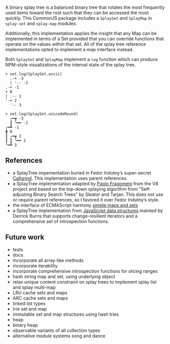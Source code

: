 
A binary splay tree is a balanced binary tree that rotates the most
frequently used items toward the root such that they can be accessed the
most quickly.  This CommonJS package includes a `SplaySet` and
`SplayMap` in `splay-set` and `splay-map` modules.

Additionally, this implementation applies the insight that any Map can
be implemented in terms of a Set provided that you can override
functions that operate on the values within that set.  All of the splay
tree reference implementations opted to implement a map interface
instead.

Both `SplaySet` and `SplayMap` implement a `log` function which can
produce NPM-style visualizations of the internal state of the splay
tree.

```
> set.log(SplaySet.ascii)
  .-+ -3
  | '-- -2
.-+ -1
+ 0
| .-- 1
'-+ 2
  '-- 3
```

```
> set.log(SplaySet.unicodeRound)
  ╭━┳ -3
  ┃ ╰━━ -2
╭━┻ -1
╋ 0
┃ ╭━┳ 1
┃ ┃ ╰━━ 2
╰━┻ 3
```

## References

- a SplayTree impementation buried in Fedor Indutny’s super-secret
  [Callgrind](https://github.com/indutny/callgrind.js). This
  implementation uses parent references.
- a SplayTree implementation adapted by [Paolo
  Fragomeni](https://github.com/hij1nx/forest) from the V8 project and
  based on the top-down splaying algorithm from "Self-adjusting Binary
  Search Trees" by Sleator and Tarjan. This does not use or require
  parent references, so I favored it over Fedor Indutny’s style.
- the interface of ECMAScript harmony [simple maps and
  sets](http://wiki.ecmascript.org/doku.php?id=harmony:simple_maps_and_sets)
- a SplayTree implementation from [JavaScript data
  structures](derrickburns/Javascript-Data-Structures) mainted by
  Derrick Burns that supports change-resilient iterators and a
  comprehensive set of introspection functions.

## Future work

- tests
- docs
- incorporate all array-like methods
- incorporate iterability
- incorporate comprehensive introspection functions for slicing ranges
- hash string map and set, using underlying object
- relax unique content constraint on splay trees to implement splay
  list and splay multi-map
- LRU cache sets and maps
- ARC cache sets and maps
- linked list types
- trie set and map
- immutable set and map structures using hash tries
- heap
- binary heap
- observable variants of all collection types
- alternative module systems song and dance

